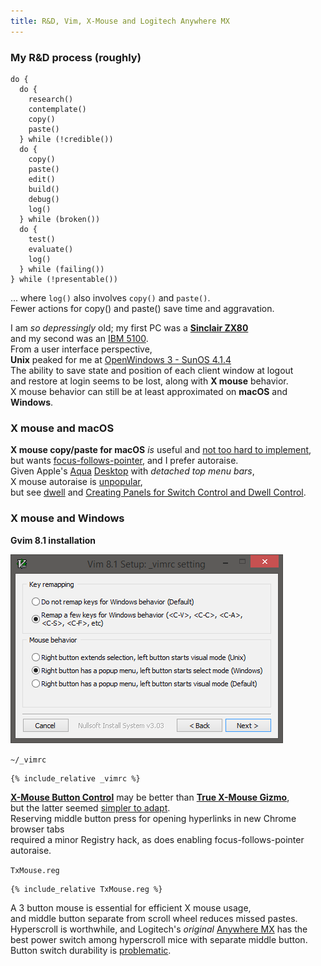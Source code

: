 ```yaml
---
title: R&D, Vim, X-Mouse and Logitech Anywhere MX
---
```


### My R&D process (roughly)
```
do {
  do {
    research()
    contemplate()
    copy()
    paste()
  } while (!credible())
  do {
    copy()
    paste()
    edit()
    build()
    debug()
    log()
  } while (broken())
  do {
    test()
    evaluate()
    log()
  } while (failing())
} while (!presentable())
```
... where `log()` also involves `copy()` and `paste()`.  
Fewer actions for copy() and paste() save time and aggravation.

I am *so depressingly* old; my first PC was a [**Sinclair ZX80**](https://en.wikipedia.org/wiki/ZX80)  
and my second was an [IBM 5100](https://en.wikipedia.org/wiki/IBM_5100).  
From a user interface perspective,  
**Unix** peaked for me at [OpenWindows 3 - SunOS 4.1.4](http://toastytech.com/guis/ow3.html)  
The ability to save state and position of each client window at logout   
and restore at login seems to be lost, along with **X mouse** behavior.   
X mouse behavior can still be at least approximated on **macOS** and **Windows**.  

### X mouse and macOS
**X mouse copy/paste for macOS** *is* useful and [not too hard to implement](https://github.com/blekenbleu/macXcopy),  
but wants [focus-follows-pointer](https://en.wikipedia.org/wiki/Focus_(computing)#Focus_follows_pointer), and I prefer autoraise.  
Given Apple's [Aqua](https://en.wikipedia.org/wiki/Aqua_(user_interface)) [Desktop](https://support.apple.com/en-us/HT201956) with *detached top menu bars*,  
X mouse autoraise is [unpopular](http://steve-yegge.blogspot.com/2008/04/settling-osx-focus-follows-mouse-debate.html),  
but see [dwell](http://xahlee.info/kbd/macos_hover_switch_window.html) and [Creating Panels for Switch Control and Dwell Control](https://mcmw.abilitynet.org.uk/macos-1013-high-sierra-creating-panels-switch-control-and-dwell-control).  

### X mouse and Windows
**Gvim 8.1 installation**

![snapshot of Vim installation settings](Vim.gif "installation settings")

`~/_vimrc`
```
{% include_relative _vimrc %}  
```
**[X-Mouse Button Control](https://www.highrez.co.uk/downloads/xmousebuttoncontrol.htm)** may be better than **[True X-Mouse Gizmo](http://fy.chalmers.se/~appro/nt/TXMouse/)**,  
but the latter seemed [simpler to adapt](http://articleworthreading.blogspot.com/2016/03/true-x-mouse-gizmo-courtesy.html).  
Reserving middle button press for opening hyperlinks in new Chrome  browser tabs  
required a minor Registry hack, as does enabling focus-follows-pointer autoraise.

`TxMouse.reg`
```
{% include_relative TxMouse.reg %}  
```

A 3 button mouse is essential for efficient X mouse usage,  
and middle button separate from scroll wheel reduces missed pastes.
Hyperscroll is worthwhile, and Logitech's *original* [Anywhere MX](https://www.amazon.com/dp/B007PJ4Q4A) has the best power switch among hyperscroll mice with separate middle button.  Button switch durability is [problematic](https://www.ifixit.com/Guide/How+to+fix+Logitech+Anywhere+MX+Phantom+Double+Click/75780).
